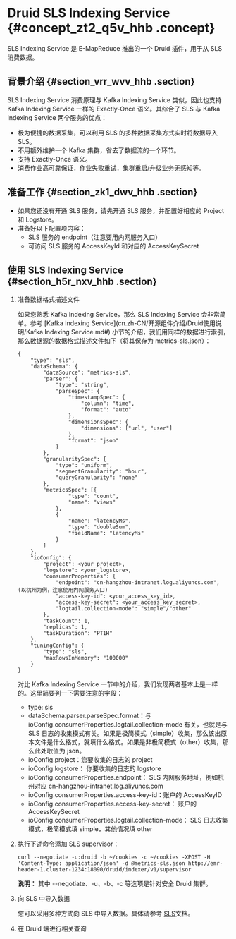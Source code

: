 # Druid SLS Indexing Service {#concept_zt2_q5v_hhb .concept}

SLS Indexing Service 是 E-MapReduce 推出的一个 Druid 插件，用于从 SLS 消费数据。

## 背景介绍 {#section_vrr_wvv_hhb .section}

SLS Indexing Service 消费原理与 Kafka Indexing Service 类似，因此也支持 Kafka Indexing Service 一样的 Exactly-Once 语义。其综合了 SLS 与 Kafka Indexing Service 两个服务的优点：

-   极为便捷的数据采集，可以利用 SLS 的多种数据采集方式实时将数据导入 SLS。
-   不用额外维护一个 Kafka 集群，省去了数据流的一个环节。
-   支持 Exactly-Once 语义。
-   消费作业高可靠保证，作业失败重试，集群重启/升级业务无感知等。

## 准备工作 {#section_zk1_dwv_hhb .section}

-   如果您还没有开通 SLS 服务，请先开通 SLS 服务，并配置好相应的 Project 和 Logstore。
-   准备好以下配置项内容：
    -   SLS 服务的 endpoint（注意要用内网服务入口）
    -   可访问 SLS 服务的 AccessKeyId 和对应的 AccessKeySecret 

## 使用 SLS Indexing Service {#section_h5r_nxv_hhb .section}

1.  准备数据格式描述文件

    如果您熟悉 Kafka Indexing Service，那么 SLS Indexing Service 会非常简单。参考 [Kafka Indexing Service](cn.zh-CN/开源组件介绍/Druid使用说明/Kafka Indexing Service.md#) 小节的介绍，我们用同样的数据进行索引，那么数据源的数据格式描述文件如下（将其保存为 metrics-sls.json）：

    ```
    {
        "type": "sls",
        "dataSchema": {
            "dataSource": "metrics-sls",
            "parser": {
                "type": "string",
                "parseSpec": {
                    "timestampSpec": {
                        "column": "time",
                        "format": "auto"
                    },
                    "dimensionsSpec": {
                        "dimensions": ["url", "user"]
                    },
                    "format": "json"
                }
            },
            "granularitySpec": {
                "type": "uniform",
                "segmentGranularity": "hour",
                "queryGranularity": "none"
            },
            "metricsSpec": [{
                    "type": "count",
                    "name": "views"
                },
                {
                    "name": "latencyMs",
                    "type": "doubleSum",
                    "fieldName": "latencyMs"
                }
            ]
        },
        "ioConfig": {
            "project": <your_project>,
            "logstore": <your_logstore>,
            "consumerProperties": {
                "endpoint": "cn-hangzhou-intranet.log.aliyuncs.com", (以杭州为例，注意使用内网服务入口)
                "access-key-id": <your_access_key_id>,
                "access-key-secret": <your_access_key_secret>,
                "logtail.collection-mode": "simple"/"other"
            },
            "taskCount": 1,
            "replicas": 1,
            "taskDuration": "PT1H"
        },
        "tuningConfig": {
            "type": "sls",
            "maxRowsInMemory": "100000"
        }
    }
    ```

    对比 Kafka Indexing Service 一节中的介绍，我们发现两者基本上是一样的。这里简要列一下需要注意的字段：

    -   type: sls
    -   dataSchema.parser.parseSpec.format：与 ioConfig.consumerProperties.logtail.collection-mode 有关，也就是与 SLS 日志的收集模式有关。如果是极简模式（simple）收集，那么该出原本文件是什么格式，就填什么格式。如果是非极简模式（other）收集，那么此处取值为 json。
    -   ioConfig.project：您要收集的日志的 project
    -   ioConfig.logstore： 你要收集的日志的 logstore
    -   ioConfig.consumerProperties.endpoint： SLS 内网服务地址，例如杭州对应 cn-hangzhou-intranet.log.aliyuncs.com
    -   ioConfig.consumerProperties.access-key-id：账户的 AccessKeyID
    -   ioConfig.consumerProperties.access-key-secret： 账户的 AccessKeySecret
    -   ioConfig.consumerProperties.logtail.collection-mode： SLS 日志收集模式，极简模式填 simple，其他情况填 other
2.  执行下述命令添加 SLS supervisor：

    ```
    curl --negotiate -u:druid -b ~/cookies -c ~/cookies -XPOST -H 'Content-Type: application/json' -d @metrics-sls.json http://emr-header-1.cluster-1234:18090/druid/indexer/v1/supervisor
    ```

    **说明：** 其中 --negotiate、-u、-b、-c 等选项是针对安全 Druid 集群。

3.  向 SLS 中导入数据

    您可以采用多种方式向 SLS 中导入数据。具体请参考 [SLS](https://help.aliyun.com/product/28958.html)文档。

4.  在 Druid 端进行相关查询


